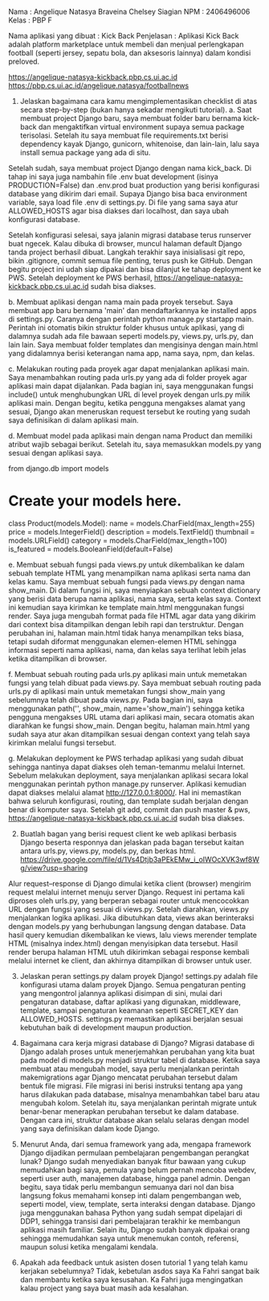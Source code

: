 Nama : Angelique Natasya Braveina Chelsey Siagian
NPM : 2406496006
Kelas : PBP F

Nama aplikasi yang dibuat : Kick Back
Penjelasan : Aplikasi Kick Back adalah platform marketplace untuk membeli dan menjual perlengkapan football (seperti jersey, sepatu bola, dan aksesoris lainnya) dalam kondisi preloved.

https://angelique-natasya-kickback.pbp.cs.ui.ac.id
https://pbp.cs.ui.ac.id/angelique.natasya/footballnews

1. Jelaskan bagaimana cara kamu mengimplementasikan checklist di atas secara step-by-step (bukan hanya sekadar mengikuti tutorial).
a. Saat membuat project Django baru, saya membuat folder baru bernama kick-back dan mengaktifkan virtual environment supaya semua package terisolasi. Setelah itu saya membuat file requirements.txt berisi dependency kayak Django, gunicorn, whitenoise, dan lain-lain, lalu saya install semua package yang ada di situ.

Setelah sudah, saya membuat project Django dengan nama kick_back. Di tahap ini saya juga nambahin file .env buat development (isinya PRODUCTION=False) dan .env.prod buat production yang berisi konfigurasi database yang dikirim dari email. Supaya Django bisa baca environment variable, saya load file .env di settings.py. Di file yang sama saya atur ALLOWED_HOSTS agar bisa diakses dari localhost, dan saya ubah konfigurasi database.

Setelah konfigurasi selesai, saya jalanin migrasi database terus runserver buat ngecek. Kalau dibuka di browser, muncul halaman default Django tanda project berhasil dibuat. Langkah terakhir saya inisialisasi git repo, bikin .gitignore, commit semua file penting, terus push ke GitHub. Dengan begitu project ini udah siap dipakai dan bisa dilanjut ke tahap deployment ke PWS. Setelah deployment ke PWS berhasil, https://angelique-natasya-kickback.pbp.cs.ui.ac.id sudah bisa diakses.


b. Membuat aplikasi dengan nama main pada proyek tersebut.
Saya membuat app baru bernama 'main' dan mendaftarkannya ke installed apps di settings.py. Caranya dengan perintah python manage.py startapp main. Perintah ini otomatis bikin struktur folder khusus untuk aplikasi, yang di dalamnya sudah ada file bawaan seperti models.py, views.py, urls.py, dan lain lain. Saya membuat folder templates dan mengisinya dengan main.html yang didalamnya berisi keterangan nama app, nama saya, npm, dan kelas. 


c. Melakukan routing pada proyek agar dapat menjalankan aplikasi main.
Saya menambahkan routing pada urls.py yang ada di folder proyek agar aplikasi main dapat dijalankan. Pada bagian ini, saya menggunakan fungsi include() untuk menghubungkan URL di level proyek dengan urls.py milik aplikasi main. Dengan begitu, ketika pengguna mengakses alamat yang sesuai, Django akan meneruskan request tersebut ke routing yang sudah saya definisikan di dalam aplikasi main.


d.  Membuat model pada aplikasi main dengan nama Product dan memiliki atribut wajib sebagai berikut.
Setelah itu, saya memasukkan models.py yang sesuai dengan aplikasi saya.

from django.db import models

# Create your models here.

class Product(models.Model):
    name = models.CharField(max_length=255)
    price = models.IntegerField()
    description = models.TextField()
    thumbnail = models.URLField()
    category = models.CharField(max_length=100)
    is_featured = models.BooleanField(default=False)


e. Membuat sebuah fungsi pada views.py untuk dikembalikan ke dalam sebuah template HTML yang menampilkan nama aplikasi serta nama dan kelas kamu.
Saya membuat sebuah fungsi pada views.py dengan nama show_main. Di dalam fungsi ini, saya menyiapkan sebuah context dictionary yang berisi data berupa nama aplikasi, nama saya, serta kelas saya. Context ini kemudian saya kirimkan ke template main.html menggunakan fungsi render. Saya juga mengubah format pada file HTML agar data yang dikirim dari context bisa ditampilkan dengan lebih rapi dan terstruktur. Dengan perubahan ini, halaman main.html tidak hanya menampilkan teks biasa, tetapi sudah diformat menggunakan elemen-elemen HTML sehingga informasi seperti nama aplikasi, nama, dan kelas saya terlihat lebih jelas ketika ditampilkan di browser.


f. Membuat sebuah routing pada urls.py aplikasi main untuk memetakan fungsi yang telah dibuat pada views.py.
Saya membuat sebuah routing pada urls.py di aplikasi main untuk memetakan fungsi show_main yang sebelumnya telah dibuat pada views.py. Pada bagian ini, saya menggunakan path('', show_main, name='show_main') sehingga ketika pengguna mengakses URL utama dari aplikasi main, secara otomatis akan diarahkan ke fungsi show_main. Dengan begitu, halaman main.html yang sudah saya atur akan ditampilkan sesuai dengan context yang telah saya kirimkan melalui fungsi tersebut.

g. Melakukan deployment ke PWS terhadap aplikasi yang sudah dibuat sehingga nantinya dapat diakses oleh teman-temanmu melalui Internet.
Sebelum melakukan deployment, saya menjalankan aplikasi secara lokal menggunakan perintah python manage.py runserver. Aplikasi kemudian dapat diakses melalui alamat http://127.0.0.1:8000/. Hal ini memastikan bahwa seluruh konfigurasi, routing, dan template sudah berjalan dengan benar di komputer saya. Setelah git add, commit dan push master & pws, https://angelique-natasya-kickback.pbp.cs.ui.ac.id sudah bisa diakses.


2. Buatlah bagan yang berisi request client ke web aplikasi berbasis Django beserta responnya dan jelaskan pada bagan tersebut kaitan antara urls.py, views.py, models.py, dan berkas html.
https://drive.google.com/file/d/1Vs4Dtjb3aPEkEMw_i_oIWOcXVK3wf8Wg/view?usp=sharing

Alur request–response di Django dimulai ketika client (browser) mengirim request melalui internet menuju server Django. Request ini pertama kali diproses oleh urls.py, yang berperan sebagai router untuk mencocokkan URL dengan fungsi yang sesuai di views.py. Setelah diarahkan, views.py menjalankan logika aplikasi. Jika dibutuhkan data, views akan berinteraksi dengan models.py yang berhubungan langsung dengan database. Data hasil query kemudian dikembalikan ke views, lalu views merender template HTML (misalnya index.html) dengan menyisipkan data tersebut. Hasil render berupa halaman HTML utuh dikirimkan sebagai response kembali melalui internet ke client, dan akhirnya ditampilkan di browser untuk user.


3. Jelaskan peran settings.py dalam proyek Django!
settings.py adalah file konfigurasi utama dalam proyek Django. Semua pengaturan penting yang mengontrol jalannya aplikasi disimpan di sini, mulai dari pengaturan database, daftar aplikasi yang digunakan, middleware, template, sampai pengaturan keamanan seperti SECRET_KEY dan ALLOWED_HOSTS. settings.py memastikan aplikasi berjalan sesuai kebutuhan baik di development maupun production.

4. Bagaimana cara kerja migrasi database di Django?
Migrasi database di Django adalah proses untuk menerjemahkan perubahan yang kita buat pada model di models.py menjadi struktur tabel di database. Ketika saya membuat atau mengubah model, saya perlu menjalankan perintah makemigrations agar Django mencatat perubahan tersebut dalam bentuk file migrasi. File migrasi ini berisi instruksi tentang apa yang harus dilakukan pada database, misalnya menambahkan tabel baru atau mengubah kolom. Setelah itu, saya menjalankan perintah migrate untuk benar-benar menerapkan perubahan tersebut ke dalam database. Dengan cara ini, struktur database akan selalu selaras dengan model yang saya definisikan dalam kode Django.

5. Menurut Anda, dari semua framework yang ada, mengapa framework Django dijadikan permulaan pembelajaran pengembangan perangkat lunak?
Django sudah menyediakan banyak fitur bawaan yang cukup memudahkan bagi saya, pemula yang belum pernah mencoba webdev, seperti user auth, manajemen database, hingga panel admin. Dengan begitu, saya tidak perlu membangun semuanya dari nol dan bisa langsung fokus memahami konsep inti dalam pengembangan web, seperti model, view, template, serta interaksi dengan database. Django juga menggunakan bahasa Python yang sudah sempat dipelajari di DDP1, sehingga transisi dari pembelajaran terakhir ke membangun aplikasi masih familiar. Selain itu, Django sudah banyak dipakai orang sehingga memudahkan saya untuk menemukan contoh, referensi, maupun solusi ketika mengalami kendala.

6. Apakah ada feedback untuk asisten dosen tutorial 1 yang telah kamu kerjakan sebelumnya?
Tidak, kebetulan asdos saya Ka Fahri sangat baik dan membantu ketika saya kesusahan. Ka Fahri juga mengingatkan kalau project yang saya buat masih ada kesalahan.